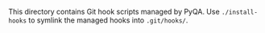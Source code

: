 <!-- SPDX-License-Identifier: MIT -->

<!-- Copyright (c) 2025 Blackcat Informatics® Inc. -->

This directory contains Git hook scripts managed by PyQA. Use `./install-hooks` to
symlink the managed hooks into `.git/hooks/`.
